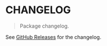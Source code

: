 # CHANGELOG

> Package changelog.

See [GitHub Releases](https://github.com/stdlib-js/math-base-assert-is-positive-zerof/releases) for the changelog.